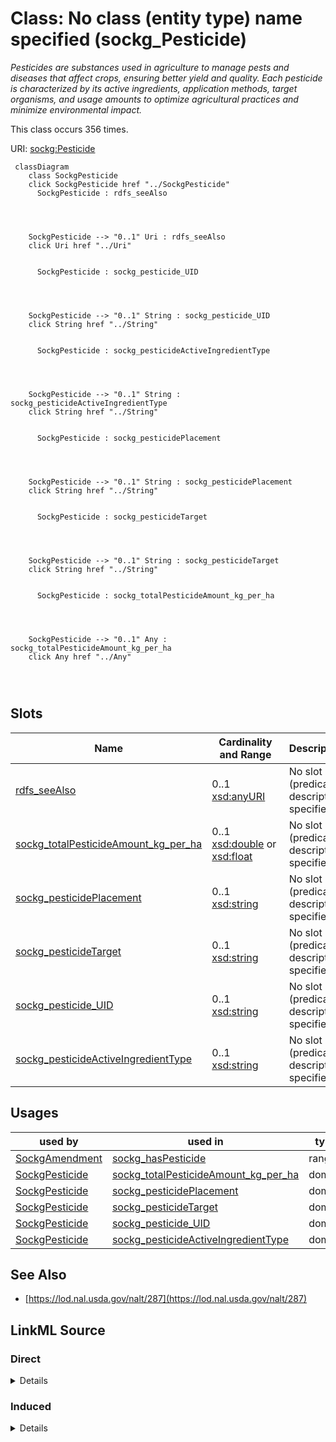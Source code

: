 

# Class: No class (entity type) name specified (sockg_Pesticide)


_Pesticides are substances used in agriculture to manage pests and diseases that affect crops, ensuring better yield and quality. Each pesticide is characterized by its active ingredients, application methods, target organisms, and usage amounts to optimize agricultural practices and minimize environmental impact._






This class occurs 356 times.


URI: [sockg:Pesticide](https://idir.uta.edu/sockg-ontology/docs/Pesticide)






```mermaid
 classDiagram
    class SockgPesticide
    click SockgPesticide href "../SockgPesticide"
      SockgPesticide : rdfs_seeAlso
        
          
    
    
    SockgPesticide --> "0..1" Uri : rdfs_seeAlso
    click Uri href "../Uri"

        
      SockgPesticide : sockg_pesticide_UID
        
          
    
    
    SockgPesticide --> "0..1" String : sockg_pesticide_UID
    click String href "../String"

        
      SockgPesticide : sockg_pesticideActiveIngredientType
        
          
    
    
    SockgPesticide --> "0..1" String : sockg_pesticideActiveIngredientType
    click String href "../String"

        
      SockgPesticide : sockg_pesticidePlacement
        
          
    
    
    SockgPesticide --> "0..1" String : sockg_pesticidePlacement
    click String href "../String"

        
      SockgPesticide : sockg_pesticideTarget
        
          
    
    
    SockgPesticide --> "0..1" String : sockg_pesticideTarget
    click String href "../String"

        
      SockgPesticide : sockg_totalPesticideAmount_kg_per_ha
        
          
    
    
    SockgPesticide --> "0..1" Any : sockg_totalPesticideAmount_kg_per_ha
    click Any href "../Any"

        
      
```




<!-- no inheritance hierarchy -->


## Slots

| Name | Cardinality and Range | Description | Inheritance | Occurrences |
| ---  | --- | --- | --- | --- |
| [rdfs_seeAlso](../slots/rdfs_seeAlso.md) | 0..1 <br/> [xsd:anyURI](http://www.w3.org/2001/XMLSchema#anyURI) | No slot (predicate) description specified <br/>  | direct | 356 |
| [sockg_totalPesticideAmount_kg_per_ha](../slots/sockg_totalPesticideAmount_kg_per_ha.md) | 0..1 <br/> [xsd:double](http://www.w3.org/2001/XMLSchema#double)&nbsp;or&nbsp;<br />[xsd:float](http://www.w3.org/2001/XMLSchema#float) | No slot (predicate) description specified <br/>  | direct | 353 |
| [sockg_pesticidePlacement](../slots/sockg_pesticidePlacement.md) | 0..1 <br/> [xsd:string](http://www.w3.org/2001/XMLSchema#string) | No slot (predicate) description specified <br/>  | direct | 230 |
| [sockg_pesticideTarget](../slots/sockg_pesticideTarget.md) | 0..1 <br/> [xsd:string](http://www.w3.org/2001/XMLSchema#string) | No slot (predicate) description specified <br/>  | direct | 247 |
| [sockg_pesticide_UID](../slots/sockg_pesticide_UID.md) | 0..1 <br/> [xsd:string](http://www.w3.org/2001/XMLSchema#string) | No slot (predicate) description specified <br/>  | direct | 356 |
| [sockg_pesticideActiveIngredientType](../slots/sockg_pesticideActiveIngredientType.md) | 0..1 <br/> [xsd:string](http://www.w3.org/2001/XMLSchema#string) | No slot (predicate) description specified <br/>  | direct | 353 |





## Usages

| used by | used in | type | used |
| ---  | --- | --- | --- |
| [SockgAmendment](../classes/SockgAmendment.md) | [sockg_hasPesticide](../slots/sockg_hasPesticide.md) | range | [SockgPesticide](../classes/SockgPesticide.md) |
| [SockgPesticide](../classes/SockgPesticide.md) | [sockg_totalPesticideAmount_kg_per_ha](../slots/sockg_totalPesticideAmount_kg_per_ha.md) | domain | [SockgPesticide](../classes/SockgPesticide.md) |
| [SockgPesticide](../classes/SockgPesticide.md) | [sockg_pesticidePlacement](../slots/sockg_pesticidePlacement.md) | domain | [SockgPesticide](../classes/SockgPesticide.md) |
| [SockgPesticide](../classes/SockgPesticide.md) | [sockg_pesticideTarget](../slots/sockg_pesticideTarget.md) | domain | [SockgPesticide](../classes/SockgPesticide.md) |
| [SockgPesticide](../classes/SockgPesticide.md) | [sockg_pesticide_UID](../slots/sockg_pesticide_UID.md) | domain | [SockgPesticide](../classes/SockgPesticide.md) |
| [SockgPesticide](../classes/SockgPesticide.md) | [sockg_pesticideActiveIngredientType](../slots/sockg_pesticideActiveIngredientType.md) | domain | [SockgPesticide](../classes/SockgPesticide.md) |






## See Also

* [https://lod.nal.usda.gov/nalt/287](https://lod.nal.usda.gov/nalt/287)






## LinkML Source

<!-- TODO: investigate https://stackoverflow.com/questions/37606292/how-to-create-tabbed-code-blocks-in-mkdocs-or-sphinx -->

### Direct

<details>

```yaml
name: sockg_Pesticide
conforms_to: No schema conformance document specified
annotations:
  count:
    tag: count
    value: 356
description: Pesticides are substances used in agriculture to manage pests and diseases
  that affect crops, ensuring better yield and quality. Each pesticide is characterized
  by its active ingredients, application methods, target organisms, and usage amounts
  to optimize agricultural practices and minimize environmental impact.
title: No class (entity type) name specified
from_schema: soc-kg
see_also:
- https://lod.nal.usda.gov/nalt/287
rank: 1000
slots:
- rdfs_seeAlso
- sockg_totalPesticideAmount_kg_per_ha
- sockg_pesticidePlacement
- sockg_pesticideTarget
- sockg_pesticide_UID
- sockg_pesticideActiveIngredientType
slot_usage:
  rdfs_seeAlso:
    name: rdfs_seeAlso
    annotations:
      uri:
        tag: uri
        value: 356
  sockg_pesticideActiveIngredientType:
    name: sockg_pesticideActiveIngredientType
    annotations:
      string:
        tag: string
        value: 353
  sockg_pesticidePlacement:
    name: sockg_pesticidePlacement
    annotations:
      string:
        tag: string
        value: 230
  sockg_pesticideTarget:
    name: sockg_pesticideTarget
    annotations:
      string:
        tag: string
        value: 247
  sockg_pesticide_UID:
    name: sockg_pesticide_UID
    annotations:
      string:
        tag: string
        value: 356
  sockg_totalPesticideAmount_kg_per_ha:
    name: sockg_totalPesticideAmount_kg_per_ha
    annotations:
      double:
        tag: double
        value: 353
class_uri: sockg:Pesticide

```
</details>

### Induced

<details>

```yaml
name: sockg_Pesticide
conforms_to: No schema conformance document specified
annotations:
  count:
    tag: count
    value: 356
description: Pesticides are substances used in agriculture to manage pests and diseases
  that affect crops, ensuring better yield and quality. Each pesticide is characterized
  by its active ingredients, application methods, target organisms, and usage amounts
  to optimize agricultural practices and minimize environmental impact.
title: No class (entity type) name specified
from_schema: soc-kg
see_also:
- https://lod.nal.usda.gov/nalt/287
rank: 1000
slot_usage:
  rdfs_seeAlso:
    name: rdfs_seeAlso
    annotations:
      uri:
        tag: uri
        value: 356
  sockg_pesticideActiveIngredientType:
    name: sockg_pesticideActiveIngredientType
    annotations:
      string:
        tag: string
        value: 353
  sockg_pesticidePlacement:
    name: sockg_pesticidePlacement
    annotations:
      string:
        tag: string
        value: 230
  sockg_pesticideTarget:
    name: sockg_pesticideTarget
    annotations:
      string:
        tag: string
        value: 247
  sockg_pesticide_UID:
    name: sockg_pesticide_UID
    annotations:
      string:
        tag: string
        value: 356
  sockg_totalPesticideAmount_kg_per_ha:
    name: sockg_totalPesticideAmount_kg_per_ha
    annotations:
      double:
        tag: double
        value: 353
attributes:
  rdfs_seeAlso:
    name: rdfs_seeAlso
    annotations:
      uri:
        tag: uri
        value: 356
    description: No slot (predicate) description specified
    examples:
    - object:
        example_object: https://lod.nal.usda.gov/nalt/4605
        example_object_type: uri
        example_predicate: rdfs:seeAlso
        example_subject: sockg:individuals/0
        example_subject_type: sockg_Amendment
    - object:
        example_object: https://lod.nal.usda.gov/nalt/5859
        example_object_type: uri
        example_predicate: rdfs:seeAlso
        example_subject: sockg:individuals/100000
        example_subject_type: sockg_GasSample
    - object:
        example_object: https://lod.nal.usda.gov/nalt/281219
        example_object_type: uri
        example_predicate: rdfs:seeAlso
        example_subject: sockg:individuals/163960
        example_subject_type: sockg_Grazing
    - object:
        example_object: https://lod.nal.usda.gov/nalt/4377260
        example_object_type: uri
        example_predicate: rdfs:seeAlso
        example_subject: sockg:individuals/170955
        example_subject_type: sockg_GrazingManagementEvent
    - object:
        example_object: https://lod.nal.usda.gov/nalt/131626
        example_object_type: uri
        example_predicate: rdfs:seeAlso
        example_subject: sockg:individuals/172906
        example_subject_type: sockg_Harvest
    - object:
        example_object: https://lod.nal.usda.gov/nalt/281219
        example_object_type: uri
        example_predicate: rdfs:seeAlso
        example_subject: sockg:individuals/191262
        example_subject_type: sockg_HarvestFraction
    - object:
        example_object: https://lod.nal.usda.gov/nalt/13189
        example_object_type: uri
        example_predicate: rdfs:seeAlso
        example_subject: sockg:individuals/203523
        example_subject_type: sockg_Organization
    - object:
        example_object: https://lod.nal.usda.gov/nalt/3927
        example_object_type: uri
        example_predicate: rdfs:seeAlso
        example_subject: sockg:individuals/203632
        example_subject_type: sockg_Pesticide
    - object:
        example_object: https://lod.nal.usda.gov/nalt/849
        example_object_type: uri
        example_predicate: rdfs:seeAlso
        example_subject: sockg:individuals/227674
        example_subject_type: sockg_ResidueManagementEvent
    - object:
        example_object: https://lod.nal.usda.gov/nalt/30158
        example_object_type: uri
        example_predicate: rdfs:seeAlso
        example_subject: sockg:individuals/230982
        example_subject_type: sockg_Rotation
    - object:
        example_object: https://lod.nal.usda.gov/nalt/302328
        example_object_type: uri
        example_predicate: rdfs:seeAlso
        example_subject: sockg:individuals/231056
        example_subject_type: sockg_Site
    - object:
        example_object: https://lod.nal.usda.gov/nalt/2726
        example_object_type: uri
        example_predicate: rdfs:seeAlso
        example_subject: sockg:individuals/235229
        example_subject_type: sockg_SoilBiologicalSample
    - object:
        example_object: https://lod.nal.usda.gov/nalt/7974
        example_object_type: uri
        example_predicate: rdfs:seeAlso
        example_subject: sockg:individuals/253451
        example_subject_type: sockg_SoilChemicalSample
    - object:
        example_object: https://lod.nal.usda.gov/nalt/302328
        example_object_type: uri
        example_predicate: rdfs:seeAlso
        example_subject: sockg:individuals/307284
        example_subject_type: sockg_SoilCover
    - object:
        example_object: https://lod.nal.usda.gov/nalt/5143
        example_object_type: uri
        example_predicate: rdfs:seeAlso
        example_subject: sockg:individuals/308318
        example_subject_type: sockg_SoilPhysicalSample
    - object:
        example_object: https://lod.nal.usda.gov/nalt/5430914
        example_object_type: uri
        example_predicate: rdfs:seeAlso
        example_subject: sockg:individuals/336400
        example_subject_type: sockg_State
    - object:
        example_object: https://lod.nal.usda.gov/nalt/7140
        example_object_type: uri
        example_predicate: rdfs:seeAlso
        example_subject: sockg:individuals/336419
        example_subject_type: sockg_Tillage
    - object:
        example_object: https://lod.nal.usda.gov/nalt/28616
        example_object_type: uri
        example_predicate: rdfs:seeAlso
        example_subject: sockg:individuals/363556
        example_subject_type: sockg_Treatment
    - object:
        example_object: https://lod.nal.usda.gov/nalt/2717
        example_object_type: uri
        example_predicate: rdfs:seeAlso
        example_subject: sockg:individuals/37796
        example_subject_type: sockg_BioMassCarbohydrate
    - object:
        example_object: https://lod.nal.usda.gov/nalt/7140
        example_object_type: uri
        example_predicate: rdfs:seeAlso
        example_subject: sockg:individuals/39163
        example_subject_type: sockg_BioMassEnergy
    - object:
        example_object: https://lod.nal.usda.gov/nalt/281219
        example_object_type: uri
        example_predicate: rdfs:seeAlso
        example_subject: sockg:individuals/39962
        example_subject_type: sockg_BioMassMineral
    - object:
        example_object: https://lod.nal.usda.gov/nalt/2714
        example_object_type: uri
        example_predicate: rdfs:seeAlso
        example_subject: sockg:individuals/439235
        example_subject_type: sockg_WeatherObservation
    - object:
        example_object: https://lod.nal.usda.gov/nalt/7485997
        example_object_type: uri
        example_predicate: rdfs:seeAlso
        example_subject: sockg:individuals/46864
        example_subject_type: sockg_City
    - object:
        example_object: https://lod.nal.usda.gov/nalt/2217129
        example_object_type: uri
        example_predicate: rdfs:seeAlso
        example_subject: sockg:individuals/46904
        example_subject_type: sockg_County
    - object:
        example_object: https://lod.nal.usda.gov/nalt/302328
        example_object_type: uri
        example_predicate: rdfs:seeAlso
        example_subject: sockg:individuals/46937
        example_subject_type: sockg_CropGrowthStage
    - object:
        example_object: https://lod.nal.usda.gov/nalt/976
        example_object_type: uri
        example_predicate: rdfs:seeAlso
        example_subject: sockg:individuals/51906
        example_subject_type: sockg_Experiment
    - object:
        example_object: https://lod.nal.usda.gov/nalt/9183
        example_object_type: uri
        example_predicate: rdfs:seeAlso
        example_subject: sockg:individuals/51937
        example_subject_type: sockg_ExperimentalUnit
    - object:
        example_object: https://lod.nal.usda.gov/nalt/7259
        example_object_type: uri
        example_predicate: rdfs:seeAlso
        example_subject: sockg:individuals/55800
        example_subject_type: sockg_Field
    - object:
        example_object: https://lod.nal.usda.gov/nalt/7140
        example_object_type: uri
        example_predicate: rdfs:seeAlso
        example_subject: sockg:individuals/200732
        example_subject_type: sockg_NutrientEfficiency
    - object:
        example_object: https://lod.nal.usda.gov/nalt/35067
        example_object_type: uri
        example_predicate: rdfs:seeAlso
        example_subject: sockg:individuals/203534
        example_subject_type: sockg_Person
    - object:
        example_object: https://lod.nal.usda.gov/nalt/5630
        example_object_type: uri
        example_predicate: rdfs:seeAlso
        example_subject: sockg:individuals/203988
        example_subject_type: sockg_PlantingEvent
    - object:
        example_object: https://lod.nal.usda.gov/nalt/61097
        example_object_type: uri
        example_predicate: rdfs:seeAlso
        example_subject: sockg:individuals/227438
        example_subject_type: sockg_Project
    - object:
        example_object: https://lod.nal.usda.gov/nalt/305490
        example_object_type: uri
        example_predicate: rdfs:seeAlso
        example_subject: sockg:individuals/227447
        example_subject_type: sockg_Publication
    - object:
        example_object: https://lod.nal.usda.gov/nalt/48678
        example_object_type: uri
        example_predicate: rdfs:seeAlso
        example_subject: sockg:individuals/227609
        example_subject_type: sockg_ResearchUnit
    - object:
        example_object: https://lod.nal.usda.gov/nalt/33020
        example_object_type: uri
        example_predicate: rdfs:seeAlso
        example_subject: sockg:individuals/231116
        example_subject_type: sockg_Soil
    - object:
        example_object: https://lod.nal.usda.gov/nalt/7140
        example_object_type: uri
        example_predicate: rdfs:seeAlso
        example_subject: sockg:individuals/364326
        example_subject_type: sockg_WaterQualityArea
    - object:
        example_object: https://lod.nal.usda.gov/nalt/281219
        example_object_type: uri
        example_predicate: rdfs:seeAlso
        example_subject: sockg:individuals/364993
        example_subject_type: sockg_WaterQualityConc
    - object:
        example_object: https://lod.nal.usda.gov/nalt/7259
        example_object_type: uri
        example_predicate: rdfs:seeAlso
        example_subject: sockg:individuals/513777
        example_subject_type: sockg_WeatherStation
    - object:
        example_object: https://lod.nal.usda.gov/nalt/281219
        example_object_type: uri
        example_predicate: rdfs:seeAlso
        example_subject: sockg:individuals/55858
        example_subject_type: sockg_GasNutrientLoss
    - object:
        example_object: https://lod.nal.usda.gov/nalt/281219
        example_object_type: uri
        example_predicate: rdfs:seeAlso
        example_subject: sockg:individuals/624572
        example_subject_type: sockg_WindErosionArea
    - object:
        example_object: https://lod.nal.usda.gov/nalt/7140
        example_object_type: uri
        example_predicate: rdfs:seeAlso
        example_subject: sockg:individuals/624587
        example_subject_type: sockg_YieldNutrientUptake
    from_schema: soc-kg
    rank: 1000
    slot_uri: rdfs:seeAlso
    alias: rdfs_seeAlso
    owner: sockg_Pesticide
    domain_of:
    - sockg_Amendment
    - sockg_BioMassCarbohydrate
    - sockg_BioMassEnergy
    - sockg_BioMassMineral
    - sockg_City
    - sockg_County
    - sockg_CropGrowthStage
    - sockg_Experiment
    - sockg_ExperimentalUnit
    - sockg_Field
    - sockg_GasNutrientLoss
    - sockg_GasSample
    - sockg_Grazing
    - sockg_GrazingManagementEvent
    - sockg_Harvest
    - sockg_HarvestFraction
    - sockg_NutrientEfficiency
    - sockg_Organization
    - sockg_Person
    - sockg_Pesticide
    - sockg_PlantingEvent
    - sockg_Project
    - sockg_Publication
    - sockg_ResearchUnit
    - sockg_ResidueManagementEvent
    - sockg_Rotation
    - sockg_Site
    - sockg_Soil
    - sockg_SoilBiologicalSample
    - sockg_SoilChemicalSample
    - sockg_SoilCover
    - sockg_SoilPhysicalSample
    - sockg_State
    - sockg_Tillage
    - sockg_Treatment
    - sockg_WaterQualityArea
    - sockg_WaterQualityConc
    - sockg_WeatherObservation
    - sockg_WeatherStation
    - sockg_WindErosionArea
    - sockg_YieldNutrientUptake
    range: uri
  sockg_totalPesticideAmount_kg_per_ha:
    name: sockg_totalPesticideAmount_kg_per_ha
    annotations:
      double:
        tag: double
        value: 353
    description: No slot (predicate) description specified
    title: No slot (predicate) name specified
    examples:
    - object:
        example_object: '0.0'
        example_object_type: double
        example_predicate: sockg:totalPesticideAmount_kg_per_ha
        example_subject: sockg:individuals/203632
        example_subject_type: sockg_Pesticide
    from_schema: soc-kg
    rank: 1000
    domain: sockg_Pesticide
    slot_uri: sockg:totalPesticideAmount_kg_per_ha
    alias: sockg_totalPesticideAmount_kg_per_ha
    owner: sockg_Pesticide
    domain_of:
    - sockg_Pesticide
    range: Any
    any_of:
    - range: double
    - range: float
  sockg_pesticidePlacement:
    name: sockg_pesticidePlacement
    annotations:
      string:
        tag: string
        value: 230
    description: No slot (predicate) description specified
    title: No slot (predicate) name specified
    examples:
    - object:
        example_object: Under soil with planter
        example_object_type: string
        example_predicate: sockg:pesticidePlacement
        example_subject: sockg:individuals/203636
        example_subject_type: sockg_Pesticide
    from_schema: soc-kg
    see_also:
    - https://lod.nal.usda.gov/nalt/142739
    rank: 1000
    domain: sockg_Pesticide
    slot_uri: sockg:pesticidePlacement
    alias: sockg_pesticidePlacement
    owner: sockg_Pesticide
    domain_of:
    - sockg_Pesticide
    range: string
  sockg_pesticideTarget:
    name: sockg_pesticideTarget
    annotations:
      string:
        tag: string
        value: 247
    description: No slot (predicate) description specified
    title: No slot (predicate) name specified
    examples:
    - object:
        example_object: weeds
        example_object_type: string
        example_predicate: sockg:pesticideTarget
        example_subject: sockg:individuals/203633
        example_subject_type: sockg_Pesticide
    from_schema: soc-kg
    see_also:
    - https://lod.nal.usda.gov/nalt/839
    rank: 1000
    domain: sockg_Pesticide
    slot_uri: sockg:pesticideTarget
    alias: sockg_pesticideTarget
    owner: sockg_Pesticide
    domain_of:
    - sockg_Pesticide
    range: string
  sockg_pesticide_UID:
    name: sockg_pesticide_UID
    annotations:
      string:
        tag: string
        value: 356
    description: No slot (predicate) description specified
    title: No slot (predicate) name specified
    examples:
    - object:
        example_object: AgCros_0.0_nan_nan_nan
        example_object_type: string
        example_predicate: sockg:pesticide_UID
        example_subject: sockg:individuals/203632
        example_subject_type: sockg_Pesticide
    from_schema: soc-kg
    rank: 1000
    domain: sockg_Pesticide
    slot_uri: sockg:pesticide_UID
    alias: sockg_pesticide_UID
    owner: sockg_Pesticide
    domain_of:
    - sockg_Pesticide
    range: string
  sockg_pesticideActiveIngredientType:
    name: sockg_pesticideActiveIngredientType
    annotations:
      string:
        tag: string
        value: 353
    description: No slot (predicate) description specified
    title: No slot (predicate) name specified
    examples:
    - object:
        example_object: 2,4-D; CAS No. 94-75-7
        example_object_type: string
        example_predicate: sockg:pesticideActiveIngredientType
        example_subject: sockg:individuals/203633
        example_subject_type: sockg_Pesticide
    from_schema: soc-kg
    see_also:
    - https://lod.nal.usda.gov/nalt/3927
    rank: 1000
    domain: sockg_Pesticide
    slot_uri: sockg:pesticideActiveIngredientType
    alias: sockg_pesticideActiveIngredientType
    owner: sockg_Pesticide
    domain_of:
    - sockg_Pesticide
    range: string
class_uri: sockg:Pesticide

```
</details>